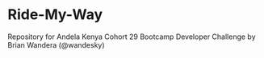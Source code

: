 # Ride-My-Way
Repository for Andela Kenya Cohort 29 Bootcamp Developer Challenge by Brian Wandera (@wandesky)
